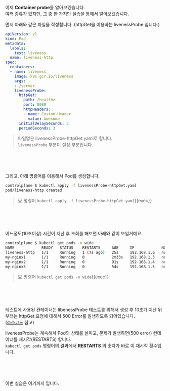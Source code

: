 이제 **Container probe**를 알아보겠습니다.  
여러 종류가 있지만, 그 중 한 가지만 실습을 통해서 알아보겠습니다.

먼저 아래와 같은 파일을 작성합니다. (httpGet을 이용하는 livenessProbe 입니다.)
```yaml
apiVersion: v1
kind: Pod
metadata:
  labels:
    test: liveness
  name: liveness-http
spec:
  containers:
  - name: liveness
    image: k8s.gcr.io/liveness
    args:
    - /server
    livenessProbe:
      httpGet:
        path: /healthz
        port: 8080
        httpHeaders:
        - name: Custom-Header
          value: Awesome
      initialDelaySeconds: 3
      periodSeconds: 3
```
> 파일명은 livenessProbe-httpGet.yaml로 합니다.  
> `livenessProbe` 부분이 설정 부분입니다.

<br><br><br>

그리고, 아래 명령어를 이용해서 Pod를 생성합니다.
```bash
controlplane $ kubectl apply -f livenessProbe-httpGet.yaml
pod/liveness-http created
```

> 💻 명령어 `kubectl apply -f livenessProbe-httpGet.yaml`{{exec}}

<br><br><br>

어느정도(10초이상) 시간이 지난 후 조회를 해보면 아래와 같이 보일거예요.
```bash
controlplane $ kubectl get pods -o wide
NAME            READY   STATUS    RESTARTS     AGE     IP            NODE     NOMINATED NODE   READINESS GATES
liveness-http   1/1     Running   1 (7s ago)   25s     192.168.1.6   node01   <none>           <none>
my-nginx1       1/1     Running   0            2m33s   192.168.1.3   node01   <none>           <none>
my-nginx2       1/1     Running   0            91s     192.168.1.4   node01   <none>           <none>
my-nginx3       1/1     Running   0            54s     192.168.1.5   node01   <none>           <none>
```

> 💻 명령어 `kubectl get pods -o wide`{{exec}}

<br><br><br>

테스트에 사용된 컨테이너는 libenessProbe 테스트를 위해서 생성 후 10초가 지난 뒤부터는 httpGet 요청에 대해서 500 Error를 발생하도록 되어있습니다.  
([소스코드](https://github.com/kubernetes/kubernetes/blob/master/test/images/agnhost/liveness/server.go) 참고)

livenessProbe는 계속해서 Pod의 상태를 살피고, 문제가 발생하면(500 error) 컨테이너를 재시작(RESTARTS) 합니다.  
`kubectl get pods` 명령어의 결과에서 **RESTARTS** 의 숫자가 바로 이 재시작 횟수입니다.

<br><br><br>

이번 실습은 여기까지 입니다.